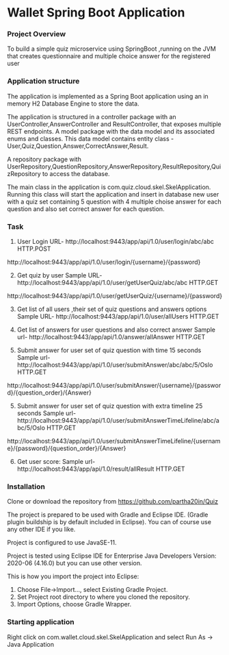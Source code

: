 # Wallet Spring Boot Application #

### Project Overview ###

To build a simple quiz microservice using SpringBoot ,running on the JVM that creates  questionnaire and multiple choice answer for the 
registered user

### Application structure ###

The application is implemented as a Spring Boot application using an in memory H2 Database Engine to store the data. 

The application is structured in a controller package with an UserController,AnswerController and ResultController, 
that exposes multiple REST endpoints. A model package with the data model and its associated enums and classes. This data 
model contains entity class - User,Quiz,Question,Answer,CorrectAnswer,Result.

A repository package with UserRepository,QuestionRepository,AnswerRepository,ResultRepository,QuizRepository to access the database.

The main class in the application is com.quiz.cloud.skel.SkelApplication. Running this class will start the application 
and insert in database new user with a quiz set containing 5 question with 4 multiple choise answer for each question and also set correct answer 
for each question.


### Task ###
1) User Login
URL- http://localhost:9443/app/api/1.0/user/login/abc/abc     HTTP.POST 

http://localhost:9443/app/api/1.0/user/login/{username}/{password}

2) Get quiz by user
Sample URL- http://localhost:9443/app/api/1.0/user/getUserQuiz/abc/abc    HTTP.GET

http://localhost:9443/app/api/1.0/user/getUserQuiz/{username}/{password}

	
3) Get list of all users ,their set of quiz questions and answers options
Sample URL- http://localhost:9443/app/api/1.0/user/allUsers    HTTP.GET  

4) Get list of answers for user questions and also correct answer
Sample url- http://localhost:9443/app/api/1.0/answer/allAnswer  HTTP.GET

5)  Submit answer for user set of quiz question with time 15 seconds 
Sample url- http://localhost:9443/app/api/1.0/user/submitAnswer/abc/abc/5/Oslo  HTTP.GET

http://localhost:9443/app/api/1.0/user/submitAnswer/{username}/{password}/{question_order}/{Answer}

5)  Submit answer for user set of quiz question with extra  timeline 25 seconds 
Sample url- http://localhost:9443/app/api/1.0/user/submitAnswerTimeLifeline/abc/abc/5/Oslo   HTTP.GET

http://localhost:9443/app/api/1.0/user/submitAnswerTimeLifeline/{username}/{password}/{question_order}/{Answer}


6) Get user score:
Sample url- http://localhost:9443/app/api/1.0/result/allResult HTTP.GET


  
### Installation ###

Clone or download the repository from https://github.com/partha20in/Quiz

The project is prepared to be used with Gradle and Eclipse IDE. (Gradle plugin buildship is by default included in Eclipse). You can of course use any other IDE if you like.

Project is configured to use JavaSE-11.

Project is tested using Eclipse IDE for Enterprise Java Developers Version: 2020-06 (4.16.0) but you can use other version.


This is how you import the project into Eclipse:

1. Choose File->Import..., select Existing Gradle Project.
1. Set Project root directory to where you cloned the repository.
1. Import Options, choose Gradle Wrapper.


### Starting application ###

Right click on com.wallet.cloud.skel.SkelApplication and select Run As -> Java Application

